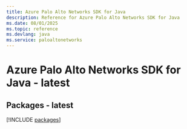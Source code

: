 ```yaml
---
title: Azure Palo Alto Networks SDK for Java
description: Reference for Azure Palo Alto Networks SDK for Java
ms.date: 08/01/2025
ms.topic: reference
ms.devlang: java
ms.service: paloaltonetworks
---
```

# Azure Palo Alto Networks SDK for Java - latest
## Packages - latest
[!INCLUDE [packages](palo-alto-networks-index.md)]